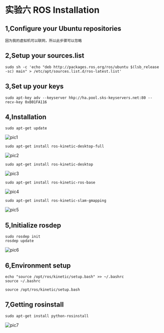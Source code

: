 # 实验六 ROS Installation

## 1,Configure your Ubuntu repositories

	因为我的虚拟机可以联网，所以此步骤可以忽略

## 2,Setup your sources.list

```
sudo sh -c 'echo "deb http://packages.ros.org/ros/ubuntu $(lsb_release -sc) main" > /etc/apt/sources.list.d/ros-latest.list'
```

## 3,Set up your keys

```
sudo apt-key adv --keyserver hkp://ha.pool.sks-keyservers.net:80 --recv-key 0xB01FA116
```

## 4,Installation

```
sudo apt-get update
```

​![pic1](http://ww4.sinaimg.cn/large/a16d1d95jw1f9l2bueauoj207g00iq2u.jpg)

```
sudo apt-get install ros-kinetic-desktop-full
```

​![pic2](http://ww3.sinaimg.cn/large/a16d1d95jw1f9l2dfevctj20k0054n04.jpg)

```
sudo apt-get install ros-kinetic-desktop
```

​![pic3](http://ww2.sinaimg.cn/large/a16d1d95jw1f9l2ec9uo8j20k105jdj1.jpg)

```
sudo apt-get install ros-kinetic-ros-base
```

​![pic4](http://ww4.sinaimg.cn/large/a16d1d95jw1f9l2f4an2bj20k105kgot.jpg)

```
sudo apt-get install ros-kinetic-slam-gmapping
```

​![pic5](http://ww2.sinaimg.cn/large/a16d1d95jw1f9l2fqxvz7j20jy054ad1.jpg)

## 5,Initialize rosdep

```
sudo rosdep init
rosdep update
```

​![pic6](http://ww1.sinaimg.cn/large/a16d1d95jw1f9l2h7oaglj20k209xgr1.jpg)

## 6,Environment setup

```
echo "source /opt/ros/kinetic/setup.bash" >> ~/.bashrc
source ~/.bashrc
```

```
source /opt/ros/kinetic/setup.bash
```

## 7,Getting rosinstall

```
sudo apt-get install python-rosinstall
```

​![pic7](http://ww4.sinaimg.cn/large/a16d1d95jw1f9l2kmfwjjj20js04pjty.jpg)

